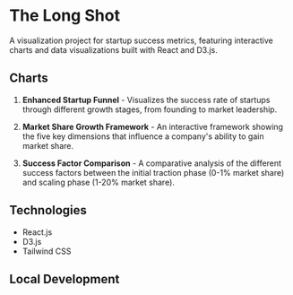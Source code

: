 # The Long Shot

A visualization project for startup success metrics, featuring interactive charts and data visualizations built with React and D3.js.

## Charts

1. **Enhanced Startup Funnel** - Visualizes the success rate of startups through different growth stages, from founding to market leadership.

2. **Market Share Growth Framework** - An interactive framework showing the five key dimensions that influence a company's ability to gain market share.

3. **Success Factor Comparison** - A comparative analysis of the different success factors between the initial traction phase (0-1% market share) and scaling phase (1-20% market share).

## Technologies

- React.js
- D3.js
- Tailwind CSS

## Local Development 